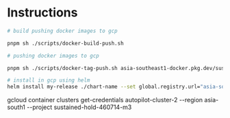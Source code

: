 # Instructions
```sh
# build pushing docker images to gcp

pnpm sh ./scripts/docker-build-push.sh
```

```sh
# pushing docker images to gcp

pnpm sh ./scripts/docker-tag-push.sh asia-southeast1-docker.pkg.dev/sustained-hold-460714-m3
```

``` sh
# install in gcp using helm
helm install my-release ./chart-name --set global.registry.url="asia-southeast1-docker.pkg.dev/sustained-hold-460714-m3"
```


gcloud container clusters get-credentials autopilot-cluster-2 --region asia-south1 --project sustained-hold-460714-m3